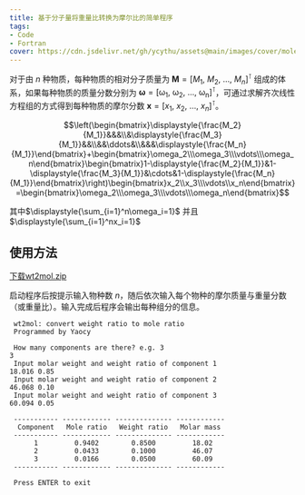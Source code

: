 ```yaml
---
title: 基于分子量将重量比转换为摩尔比的简单程序
tags: 
- Code
- Fortran
cover: https://cdn.jsdelivr.net/gh/ycythu/assets@main/images/cover/moles on seasaw.jpg
---
```

对于由 $n$ 种物质，每种物质的相对分子质量为 $\mathbf{M}=[M_1,\ M_2,\ \dots,\ M_n]^\intercal$ 组成的体系，如果每种物质的质量分数分别为 $\mathrm{\boldsymbol{\omega}=[\omega_1,\ \omega_2,\ \dots,\ \omega_n]}^\intercal$，可通过求解齐次线性方程组的方式得到每种物质的摩尔分数 $\mathbf{x}=[x_1,\ x_2,\ \dots,\ x_n]^\intercal$。
<!--more-->

$$\left(\begin{bmatrix}\displaystyle{\frac{M_2}{M_1}}&&&\\&\displaystyle{\frac{M_3}{M_1}}&&\\&&\ddots&\\&&&\displaystyle{\frac{M_n}{M_1}}\end{bmatrix}+\begin{bmatrix}\omega_2\\\omega_3\\\vdots\\\omega_n\end{bmatrix}\begin{bmatrix}1-\displaystyle{\frac{M_2}{M_1}}&1-\displaystyle{\frac{M_3}{M_1}}&\cdots&1-\displaystyle{\frac{M_n}{M_1}}\end{bmatrix}\right)\begin{bmatrix}x_2\\x_3\\\vdots\\x_n\end{bmatrix}=\begin{bmatrix}\omega_2\\\omega_3\\\vdots\\\omega_n\end{bmatrix}$$

其中$\displaystyle{\sum_{i=1}^n\omega_i=1}$ 并且 $\displaystyle{\sum_{i=1}^nx_i=1}$

## 使用方法

<a class="button button--success button--rounded" href="https://cdn.jsdelivr.net/gh/ycythu/assets@main/wt2mol.zip"><i class="fas fa-download"></i>下载wt2mol.zip</a>

启动程序后按提示输入物种数 $n$，随后依次输入每个物种的摩尔质量与重量分数（或重量比）。输入完成后程序会输出每种组分的信息。

```shell
 wt2mol: convert weight ratio to mole ratio
 Programmed by Yaocy

 How many components are there? e.g. 3
3
 Input molar weight and weight ratio of component 1
18.016 0.85
 Input molar weight and weight ratio of component 2
46.068 0.10
 Input molar weight and weight ratio of component 3
60.094 0.05

 ----------- ------------ -------------- ------------
  Component   Mole ratio   Weight ratio   Molar mass
 ----------- ------------ -------------- ------------
      1         0.9402        0.8500         18.02
      2         0.0433        0.1000         46.07
      3         0.0166        0.0500         60.09
 ----------- ------------ -------------- ------------

 Press ENTER to exit
```